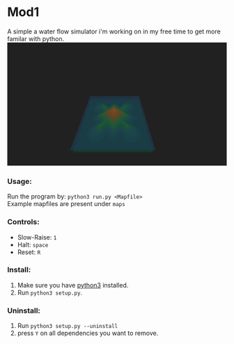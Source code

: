 # Mod1
A simple a water flow simulator i'm working on in my free time to get more familar with python.
![Screenshot](examplePicture.png)
### Usage:
Run the program by: `python3 run.py <Mapfile>` <br/>
Example mapfiles are present under `maps`

### Controls:
  * Slow-Raise: `1`
  * Halt: `space`
  * Reset: `R`

### Install:
  1. Make sure you have [python3](https://www.python.org/downloads/) installed.
  2. Run `python3 setup.py`.
  
### Uninstall:
  1. Run `python3 setup.py --uninstall`
  2. press `Y` on all dependencies you want to remove.
  
